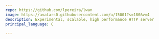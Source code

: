```yaml
---
repo: https://github.com/lpereira/lwan
image: https://avatars0.githubusercontent.com/u/15001?s=180&v=4
description: Experimental, scalable, high performance HTTP server
principal_language: C

---
```

